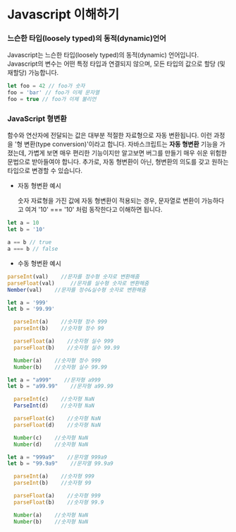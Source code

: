 # Javascript 이해하기

### 느슨한 타입(loosely typed)의 동적(dynamic)언어
Javascript는 느슨한 타입(loosely typed)의 동적(dynamic) 언어입니다.
Javascript의 변수는 어떤 특정 타입과 연결되지 않으며, 모든 타입의 값으로 할당 (및 재할당) 가능합니다.

```js
let foo = 42 // foo가 숫자
foo = 'bar' // foo가 이제 문자열
foo = true // foo가 이제 불리언
```

### JavaScript 형변환
함수와 연산자에 전달되는 값은 대부분 적절한 자료형으로 자동 변환됩니다. 이런 과정을 '형 변환(type conversion)'이라고 합니다.
자바스크립트는 **자동 형변환** 기능을 가졌는데, 가볍게 보면 매우 편리한 기능이지만 알고보면 버그를 만들기 매우 쉬운 위험한 문법으로 받아들여야 합니다.
추가로, 자동 형변환이 아닌, 형변환의 의도를 갖고 원하는 타입으로 변경할 수 있습니다.


- 자동 형변환 예시

  숫자 자료형을 가진 값에 자동 형변환이 적용되는 경우, 문자열로 변환이 가능하다고 여겨 '10' === '10' 처럼 동작한다고 이해하면 됩니다.
```js
let a = 10
let b = '10'

a == b // true
a === b // false
```

- 수동 형변환 예시
```js
parseInt(val)    //문자를 정수형 숫자로 변환해줌
parseFloat(val)     //문자를 실수형 숫자로 변환해줌
Nember(val)    //문자를 정수&실수형 숫자로 변환해줌
```
```js
let a = '999'
let b = '99.99'

  parseInt(a)    //숫자형 정수 999
  parseInt(b)    //숫자형 정수 99

  parseFloat(a)    //숫자형 실수 999
  parseFloat(b)    //숫자형 실수 99.99

  Number(a)    //숫자형 정수 999
  Number(b)    //숫자형 실수 99.99
```
      
```js
let a = "a999"    //문자형 a999
let b = "a99.99"    //문자형 a99.99

  parseInt(c)    //숫자형 NaN
  ParseInt(d)    //숫자형 NaN

  parseFloat(c)    //숫자형 NaN
  parseFloat(d)    //숫자형 NaN

  Number(c)    //숫자형 NaN
  Number(d)    //숫자형 NaN
```
         
```js
let a = "999a9"    //문자열 999a9
let b = "99.9a9"    //문자열 99.9a9

  parseInt(a)    //숫자형 999
  parseInt(b)    //숫자형 99

  parseFloat(a)    //숫자형 999
  parseFloat(b)    //숫자형 99.9

  Number(a)    //숫자형 NaN
  Number(b)    //숫자형 NaN
```
